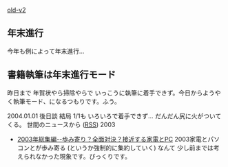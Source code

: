 [old-v2](ig031231-orig.html)

## 年末進行

今年も例によって年末進行…

## 書籍執筆は年末進行モード

昨日まで 年賀状やら掃除やらで いっこうに執筆に着手できず。今日からようやく執筆モード、になるつもりです。ふう。

2004.01.01 後日談 結局 1/1も いろいろで着手できず… だんだん尻に火がついてくる。
世間のニュースから ([RSS](ig031231-news.xml)) 2003
* [2003年総集編--歩み寄り？全面対決？接近する家電とPC](http://japan.cnet.com/news/tech/story/0,2000047674,20063448,00.htm)  2003家電とパソコンとが歩み寄る (というか強制的に集約していく) なんて 少し前までは考えられなかった現象です。びっくりです。